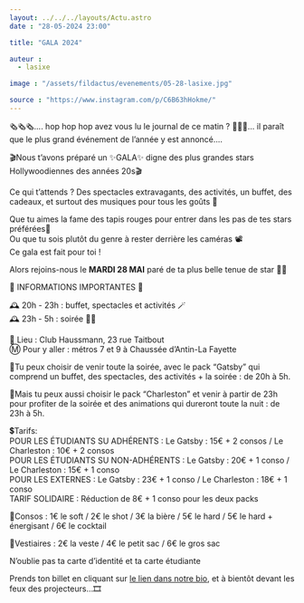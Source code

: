```yaml
---
layout: ../../../layouts/Actu.astro
date : "28-05-2024 23:00"

title: "GALA 2024"

auteur :
  - lasixe

image : "/assets/fildactus/evenements/05-28-lasixe.jpg"

source : "https://www.instagram.com/p/C6B63hHokme/"
---
```


🗞🗞🗞.... hop hop hop avez vous lu le journal de ce matin ? 📰📰📰... il paraît que le plus grand événement de l’année y est annoncé....

🎬Nous t’avons préparé un ✨️GALA✨️ digne des plus grandes stars Hollywoodiennes des années 20s🎬

Ce qui t’attends ? Des spectacles extravagants, des activités, un buffet, des cadeaux, et surtout des musiques pour tous les goûts 🎼

Que tu aimes la fame des tapis rouges pour entrer dans les pas de tes stars préférées💄  
Ou que tu sois plutôt du genre à rester derrière les caméras 📽  
Ce gala est fait pour toi !

Alors rejoins-nous le __MARDI 28 MAI__ paré de ta plus belle tenue de star 💅🏻

📢 INFORMATIONS IMPORTANTES 📢

🕰 20h - 23h : buffet, spectacles et activités 🪄  
🕰 23h - 5h : soirée 👯‍♂️

📍 Lieu : Club Haussmann, 23 rue Taitbout  
Ⓜ️ Pour y aller : métros 7 et 9 à Chaussée d’Antin-La Fayette

🍾Tu peux choisir de venir toute la soirée, avec le pack “Gatsby” qui comprend un buffet, des spectacles, des activités + la soirée : de 20h à 5h.

🥂Mais tu peux aussi choisir le pack “Charleston” et venir à partir de 23h pour profiter de la soirée et des animations qui dureront toute la nuit : de 23h à 5h.

💲Tarifs:  
POUR LES ÉTUDIANTS SU ADHÉRENTS : Le Gatsby : 15€ + 2 consos / Le Charleston : 10€ + 2 consos  
POUR LES ÉTUDIANTS SU NON-ADHÉRENTS : Le Gatsby : 20€ + 1 conso / Le Charleston : 15€ + 1 conso  
POUR LES EXTERNES : Le Gatsby : 23€ + 1 conso / Le Charleston : 18€ + 1 conso  
TARIF SOLIDAIRE : Réduction de 8€ + 1 conso pour les deux packs

🥃Consos : 1€ le soft / 2€ le shot / 3€ la bière / 5€ le hard / 5€ le hard + énergisant / 6€ le cocktail

🎩Vestiaires : 2€ la veste / 4€ le petit sac / 6€ le gros sac

N’oublie pas ta carte d’identité et ta carte étudiante

Prends ton billet en cliquant sur [le lien dans notre bio](https://www.helloasso.com/associations/la-sixe-bde-jussieu/evenements/gala-2024), et à bientôt devant les feux des projecteurs…🎞